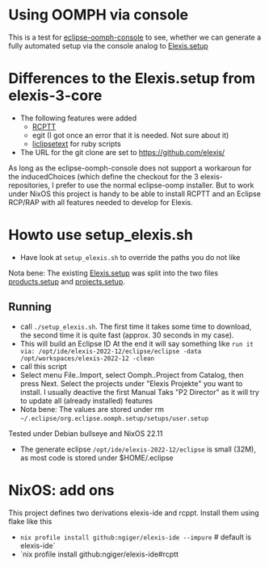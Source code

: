 # Using OOMPH via console

This is a test for [eclipse-oomph-console](https://github.com/a-langer/eclipse-oomph-console) to see, whether we can generate
a fully automated setup via the console analog to [Elexis.setup](https://github.com/elexis/elexis-3-core/blob/master/ch.elexis.sdk/Elexis.setup)

# Differences to the Elexis.setup from elexis-3-core 

* The following features were added
  * [RCPTT](https://www.eclipse.org/rcptt/)
  * egit (I got once an error that it is needed. Not sure about it)
  * [liclipsetext](https://www.liclipse.com/text/) for ruby scripts
* The URL for the git clone are set to https://github.com/elexis/


As long as the eclipse-oomph-console does not support a workaroun for the inducedChoices (which define the
checkout for the 3 elexis-repositories, I prefer to use the normal eclipse-oomp installer. But to work
under NixOS this project is handy to be able to install RCPTT and an Eclipse RCP/RAP with all features
needed to develop for Elexis.
  
# Howto use setup_elexis.sh

* Have look at `setup_elexis.sh` to override the paths you do not like

Nota bene: The existing [Elexis.setup](https://github.com/elexis/elexis-3-core/blob/master/ch.elexis.sdk/Elexis.setup)
was split into the two files [products.setup](./blob/main/elexis/products.setup) and
[projects.setup](./blob/main/elexis/projects.setup).

## Running

* call `./setup_elexis.sh`. The first time it takes some time to download,
  the second time it is quite fast (approx. 30 seconds in my case).
* This will build an Eclipse ID
  At the end it will say something like `run it via: /opt/ide/elexis-2022-12/eclipse/eclipse -data /opt/workspaces/elexis-2022-12 -clean`
* call this script
* Select menu File..Import, select Oomph..Project from Catalog, then press Next.
  Select the projects under "Elexis Projekte" you want to install.
  I usually deactive the first Manual Taks "P2 Director" as it will try to update all (already installed) features
* Nota bene: The values are stored under rm `~/.eclipse/org.eclipse.oomph.setup/setups/user.setup`

Tested under Debian bullseye and NixOS 22.11
* The generate eclipse `/opt/ide/elexis-2022-12/eclipse` is small (32M), as most code is stored under $HOME/.eclipse

# NixOS: add ons

This project defines two derivations elexis-ide and rcppt. Install them using flake like this

* `nix profile install github:ngiger/elexis-ide --impure` # default is elexis-ide`
* `nix profile install github:ngiger/elexis-ide#rcptt
